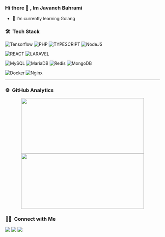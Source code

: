 ### Hi there 👋 , Im Javaneh Bahrami


- 🌱 I’m currently learning Golang

### 🛠 &nbsp;Tech Stack

![Tensorflow](https://img.shields.io/badge/javascript-%23323330.svg?style=for-the-badge&logo=javascript&logoColor=%23F7DF1E)
![PHP](https://img.shields.io/badge/php-%23777BB4.svg?style=for-the-badge&logo=php&logoColor=white)
![TYPESCRIPT](https://img.shields.io/badge/typescript-%2300ADD8?style=for-the-badge&logo=typescript&logoColor=white)
![NodeJS](https://img.shields.io/badge/node.js-6DA55F?style=for-the-badge&logo=node.js&logoColor=white)

![REACT](https://img.shields.io/badge/react-%2300ADD8.svg?style=for-the-badge&logo=react&logoColor=white)
![LARAVEL](https://img.shields.io/badge/laravel-%23DD0031.svg?style=for-the-badge&logo=laravel&logoColor=white)

![MySQL](https://img.shields.io/badge/mysql-%2300f.svg?style=for-the-badge&logo=mysql&logoColor=white)
![MariaDB](https://img.shields.io/badge/MariaDB-003545?style=for-the-badge&logo=mariadb&logoColor=white)
![Redis](https://img.shields.io/badge/redis-%23DD0031.svg?style=for-the-badge&logo=redis&logoColor=white)
![MongoDB](https://img.shields.io/badge/MongoDB-%234ea94b.svg?style=for-the-badge&logo=mongodb&logoColor=white)

![Docker](https://img.shields.io/badge/docker-%230db7ed.svg?style=for-the-badge&logo=docker&logoColor=white)
![Nginx](https://img.shields.io/badge/nginx-%23009639.svg?style=for-the-badge&logo=nginx&logoColor=white)


-----

### ⚙️ &nbsp;GitHub Analytics

<p align="center">
<a href="https://github.com/JavanehBahrami">
  <img height="180em" width="400em" src="https://github-readme-stats-eight-theta.vercel.app/api?username=JavanehBahrami&show_icons=true&theme=shades-of-purple&include_all_commits=true&count_private=true"/>
  <img height="180em" width="400em" src="https://github-readme-stats-eight-theta.vercel.app/api/top-langs/?username=JavanehBahrami&layout=compact&langs_count=12&theme=shades-of-purple&hide=css,html"/>
</a>
</p>

### 🤝🏻 &nbsp;Connect with Me

<a href="https://www.linkedin.com/in/JavanehBahrami/"><img src="https://img.shields.io/badge/-Iman Hajimostafazadeh-0077B5?style=flat&logo=Linkedin&logoColor=white"/></a>
<a href="https://iman.dev"><img src="https://img.shields.io/badge/-iman.dev-3423A6?style=flat&logo=Google-Chrome&logoColor=white"/></a>
<a href="mailto:iman.mostafazadeh@gmail.com"><img src="https://img.shields.io/badge/-bahramisaeede@gmail.com-black?style=flat&logo=maildotru&logoColor=white"/></a>
